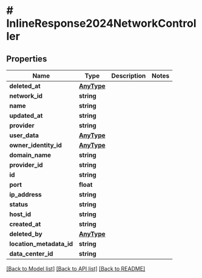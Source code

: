 # # InlineResponse2024NetworkController

## Properties

Name | Type | Description | Notes
------------ | ------------- | ------------- | -------------
**deleted_at** | [**AnyType**](.md) |  | 
**network_id** | **string** |  | 
**name** | **string** |  | 
**updated_at** | **string** |  | 
**provider** | **string** |  | 
**user_data** | [**AnyType**](.md) |  | 
**owner_identity_id** | [**AnyType**](.md) |  | 
**domain_name** | **string** |  | 
**provider_id** | **string** |  | 
**id** | **string** |  | 
**port** | **float** |  | 
**ip_address** | **string** |  | 
**status** | **string** |  | 
**host_id** | **string** |  | 
**created_at** | **string** |  | 
**deleted_by** | [**AnyType**](.md) |  | 
**location_metadata_id** | **string** |  | 
**data_center_id** | **string** |  | 

[[Back to Model list]](../../README.md#documentation-for-models) [[Back to API list]](../../README.md#documentation-for-api-endpoints) [[Back to README]](../../README.md)



